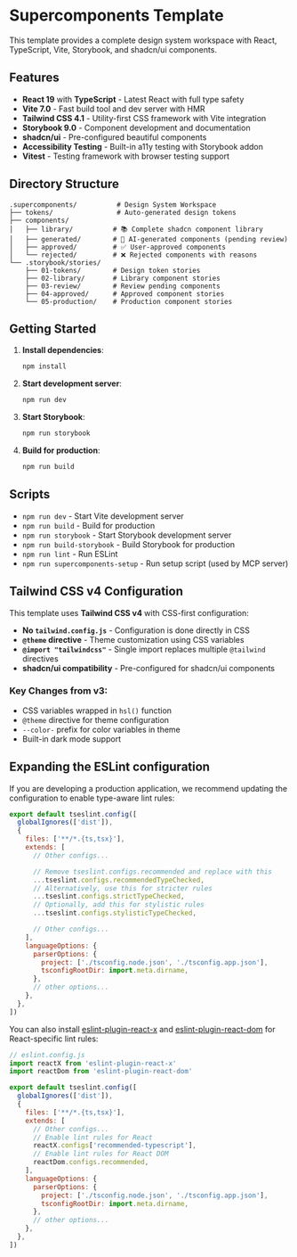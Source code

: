 # Supercomponents Template

This template provides a complete design system workspace with React, TypeScript, Vite, Storybook, and shadcn/ui components.

## Features

- **React 19** with **TypeScript** - Latest React with full type safety
- **Vite 7.0** - Fast build tool and dev server with HMR
- **Tailwind CSS 4.1** - Utility-first CSS framework with Vite integration
- **Storybook 9.0** - Component development and documentation
- **shadcn/ui** - Pre-configured beautiful components
- **Accessibility Testing** - Built-in a11y testing with Storybook addon
- **Vitest** - Testing framework with browser testing support

## Directory Structure

```
.supercomponents/          # Design System Workspace
├── tokens/                # Auto-generated design tokens
├── components/  
│   ├── library/          # 📚 Complete shadcn component library
│   ├── generated/        # 🤖 AI-generated components (pending review)
│   ├── approved/         # ✅ User-approved components
│   └── rejected/         # ❌ Rejected components with reasons
└── .storybook/stories/
    ├── 01-tokens/        # Design token stories
    ├── 02-library/       # Library component stories
    ├── 03-review/        # Review pending components
    ├── 04-approved/      # Approved component stories
    └── 05-production/    # Production component stories
```

## Getting Started

1. **Install dependencies**:
   ```bash
   npm install
   ```

2. **Start development server**:
   ```bash
   npm run dev
   ```

3. **Start Storybook**:
   ```bash
   npm run storybook
   ```

4. **Build for production**:
   ```bash
   npm run build
   ```

## Scripts

- `npm run dev` - Start Vite development server
- `npm run build` - Build for production
- `npm run storybook` - Start Storybook development server
- `npm run build-storybook` - Build Storybook for production
- `npm run lint` - Run ESLint
- `npm run supercomponents-setup` - Run setup script (used by MCP server)

## Tailwind CSS v4 Configuration

This template uses **Tailwind CSS v4** with CSS-first configuration:

- **No `tailwind.config.js`** - Configuration is done directly in CSS
- **`@theme` directive** - Theme customization using CSS variables
- **`@import "tailwindcss"`** - Single import replaces multiple `@tailwind` directives
- **shadcn/ui compatibility** - Pre-configured for shadcn/ui components

### Key Changes from v3:
- CSS variables wrapped in `hsl()` function
- `@theme` directive for theme configuration
- `--color-` prefix for color variables in theme
- Built-in dark mode support

## Expanding the ESLint configuration

If you are developing a production application, we recommend updating the configuration to enable type-aware lint rules:

```js
export default tseslint.config([
  globalIgnores(['dist']),
  {
    files: ['**/*.{ts,tsx}'],
    extends: [
      // Other configs...

      // Remove tseslint.configs.recommended and replace with this
      ...tseslint.configs.recommendedTypeChecked,
      // Alternatively, use this for stricter rules
      ...tseslint.configs.strictTypeChecked,
      // Optionally, add this for stylistic rules
      ...tseslint.configs.stylisticTypeChecked,

      // Other configs...
    ],
    languageOptions: {
      parserOptions: {
        project: ['./tsconfig.node.json', './tsconfig.app.json'],
        tsconfigRootDir: import.meta.dirname,
      },
      // other options...
    },
  },
])
```

You can also install [eslint-plugin-react-x](https://github.com/Rel1cx/eslint-react/tree/main/packages/plugins/eslint-plugin-react-x) and [eslint-plugin-react-dom](https://github.com/Rel1cx/eslint-react/tree/main/packages/plugins/eslint-plugin-react-dom) for React-specific lint rules:

```js
// eslint.config.js
import reactX from 'eslint-plugin-react-x'
import reactDom from 'eslint-plugin-react-dom'

export default tseslint.config([
  globalIgnores(['dist']),
  {
    files: ['**/*.{ts,tsx}'],
    extends: [
      // Other configs...
      // Enable lint rules for React
      reactX.configs['recommended-typescript'],
      // Enable lint rules for React DOM
      reactDom.configs.recommended,
    ],
    languageOptions: {
      parserOptions: {
        project: ['./tsconfig.node.json', './tsconfig.app.json'],
        tsconfigRootDir: import.meta.dirname,
      },
      // other options...
    },
  },
])
```
